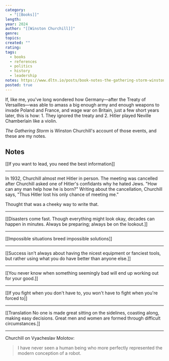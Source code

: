```yaml
---
category:
  - "[[Books]]"
length: 
year: 2024
author: "[[Winston Churchill]]"
genre: 
topics: 
created: ""
rating: 
tags:
  - books
  - references
  - politics
  - history
  - leadership
notes: https://www.dltn.io/posts/book-notes-the-gathering-storm-winston-churchill
posted: true
---
```

If, like me, you've long wondered how Germany—after the Treaty of Versailles—was able to amass a big enough army and enough weapons to invade Poland and France, and wage war on Britain, just a few short years later, this is how: 1. They ignored the treaty and 2. Hitler played Neville Chamberlain like a violin.

*The Gathering Storm* is Winston Churchill's account of those events, and these are my notes.

## Notes

[[If you want to lead, you need the best information]]

---

In 1932, Churchill almost met Hitler in person. The meeting was cancelled after Churchill asked one of Hitler's confidants why he hated Jews. "How can any man help how he is born?" Writing about the cancellation, Churchill says, "Thus Hitler lost his only chance of meeting me."

Thought that was a cheeky way to write that.

---

[[Disasters come fast. Though everything might look okay, decades can happen in minutes. Always be preparing; always be on the lookout.]]

---

[[Impossible situations breed impossible solutions]]

---

[[Success isn't always about having the nicest equipment or fanciest tools, but rather using what you do have better than anyone else.]]

---

[[You never know when something seemingly bad will end up working out for your good.]]

---

[[If you fight when you don't have to, you won't have to fight when you're forced to]]

---

[[Translation No one is made great sitting on the sidelines, coasting along, making easy decisions. Great men and women are formed through difficult circumstances.]]


---

Churchill on Vyacheslav Molotov:

> I have never seen a human being who more perfectly represented the modern conception of a robot.
